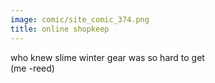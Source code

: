 ```yaml
---
image: comic/site_comic_374.png
title: online shopkeep
---
```

who knew slime winter gear was so hard to get  
(me -reed)
